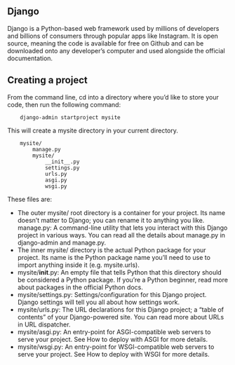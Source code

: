 ## Django

Django is a Python-based web framework used by millions of developers and billions of consumers through popular apps
like Instagram. It is open source, meaning the code is available for free on Github and can be downloaded onto any
developer’s computer and used alongside the official documentation.

## Creating a project

From the command line, cd into a directory where you’d like to store your code, then run the following command:

        django-admin startproject mysite

This will create a mysite directory in your current directory.

        mysite/
            manage.py
            mysite/
                __init__.py
                settings.py
                urls.py
                asgi.py
                wsgi.py

These files are:

- The outer mysite/ root directory is a container for your project. Its name doesn’t matter to Django; you can rename it
  to anything you like.
  manage.py: A command-line utility that lets you interact with this Django project in various ways. You can read all
  the details about manage.py in django-admin and manage.py.
- The inner mysite/ directory is the actual Python package for your project. Its name is the Python package name you’ll
  need to use to import anything inside it (e.g. mysite.urls).
- mysite/__init__.py: An empty file that tells Python that this directory should be considered a Python package. If
  you’re a Python beginner, read more about packages in the official Python docs.
- mysite/settings.py: Settings/configuration for this Django project. Django settings will tell you all about how
  settings work.
- mysite/urls.py: The URL declarations for this Django project; a “table of contents” of your Django-powered site. You
  can read more about URLs in URL dispatcher.
- mysite/asgi.py: An entry-point for ASGI-compatible web servers to serve your project. See How to deploy with ASGI for
  more details.
- mysite/wsgi.py: An entry-point for WSGI-compatible web servers to serve your project. See How to deploy with WSGI for
  more details.



